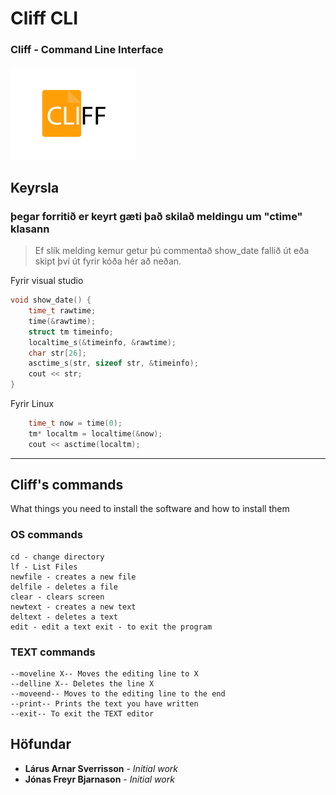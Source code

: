 # Cliff CLI
### Cliff - Command Line Interface
<img src="Images/cliff_clear.png" width="200">


## Keyrsla
### þegar forritið er keyrt gæti það skilað meldingu um "ctime" klasann

> Ef slík melding kemur getur þú commentað show_date fallið út eða skipt því út fyrir kóða hér að neðan.

Fyrir visual studio
```cpp
void show_date() {
	time_t rawtime;
	time(&rawtime);
	struct tm timeinfo;
	localtime_s(&timeinfo, &rawtime);
	char str[26];
	asctime_s(str, sizeof str, &timeinfo);
	cout << str;
}
```
Fyrir Linux
```cpp
	time_t now = time(0);
	tm* localtm = localtime(&now);
	cout << asctime(localtm);
```
___

## Cliff's commands

What things you need to install the software and how to install them

### OS commands
```
cd - change directory 
lf - List Files 
newfile - creates a new file 
delfile - deletes a file 
clear - clears screen
newtext - creates a new text
deltext - deletes a text
edit - edit a text exit - to exit the program
```
### TEXT commands
```
--moveline X-- Moves the editing line to X
--delline X-- Deletes the line X
--moveend-- Moves to the editing line to the end
--print-- Prints the text you have written
--exit-- To exit the TEXT editor
```
## Höfundar

* **Lárus Arnar Sverrisson** - *Initial work*
* **Jónas Freyr Bjarnason** - *Initial work*
